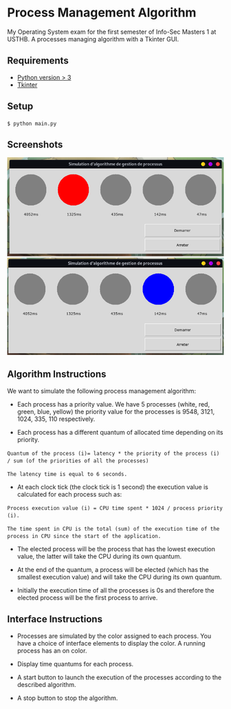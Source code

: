 # Process Management Algorithm

My Operating System exam for the first semester of Info-Sec Masters 1 at USTHB. A processes managing algorithm with a Tkinter GUI.

## Requirements

- [Python version > 3](https://www.python.org/downloads/)
- [Tkinter](https://docs.python.org/3/library/tkinter.html)

## Setup

`$ python main.py`

## Screenshots

![Screenshot](screenshots/1.png)
![Screenshot](screenshots/2.png)

## Algorithm Instructions

We want to simulate the following process management algorithm:

- Each process has a priority value. We have 5 processes (white, red, green, blue, yellow) the priority value for the processes is 9548, 3121, 1024, 335, 110 respectively.

- Each process has a different quantum of allocated time depending on its priority.

`Quantum of the process (i)= latency * the priority of the process (i) / sum (of the priorities of all the processes)`

`The latency time is equal to 6 seconds.`

- At each clock tick (the clock tick is 1 second) the execution value is calculated for each process such as:

`Process execution value (i) = CPU time spent * 1024 / process priority (i).`

`The time spent in CPU is the total (sum) of the execution time of the process in CPU since the start of the application.`

- The elected process will be the process that has the lowest execution value, the latter will take the CPU during its own quantum.

- At the end of the quantum, a process will be elected (which has the smallest execution value) and will take the CPU during its own quantum.

- Initially the execution time of all the processes is 0s and therefore the elected process will be the first process to arrive.

## Interface Instructions

- Processes are simulated by the color assigned to each process. You have a choice of interface elements to display the color. A running process has an on color.

- Display time quantums for each process.

- A start button to launch the execution of the processes according to the described algorithm.

- A stop button to stop the algorithm.
